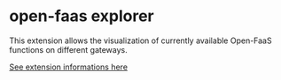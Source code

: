 # open-faas explorer

This extension allows the visualization of currently available Open-FaaS functions on different gateways.

[See extension informations here](src/README.md)